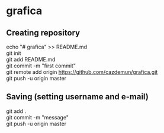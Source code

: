 # grafica

## Creating repository

echo "# grafica" >> README.md <br>
git init <br>
git add README.md <br>
git commit -m "first commit" <br>
git remote add origin  https://github.com/cazdemun/grafica.git <br>
git push -u origin master <br>

## Saving (setting username and e-mail)

git add . <br>
git commit -m "message" <br>
git push -u origin master <br>